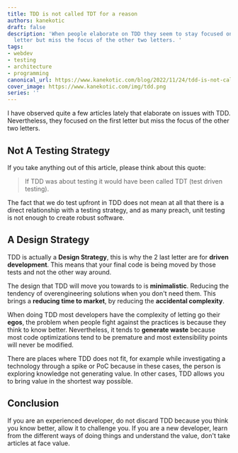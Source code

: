 ```yaml
---
title: TDD is not called TDT for a reason
authors: kanekotic
draft: false
description: 'When people elaborate on TDD they seem to stay focused on the first
  letter but miss the focus of the other two letters. '
tags:
- webdev
- testing
- architecture
- programming
canonical_url: https://www.kanekotic.com/blog/2022/11/24/tdd-is-not-called-tdt-for-a-reason
cover_image: https://www.kanekotic.com/img/tdd.png
series: ''
---
```


I have observed quite a few articles lately that elaborate on issues with TDD. Nevertheless, they focused on the first letter but miss the focus of the other two letters.

## Not A Testing Strategy

If you take anything out of this article, please think about this quote:

> If TDD was about testing it would have been called TDT (test driven testing).

The fact that we do test upfront in TDD does not mean at all that there is a direct relationship with a testing strategy, and as many preach, unit testing is not enough to create robust software.

## A Design Strategy

TDD is actually a **Design Strategy**, this is why the 2 last letter are for **driven development**. This means that your final code is being moved by those tests and not the other way around.

The design that TDD will move you towards to is **minimalistic**. Reducing the tendency of overengineering solutions when you don't need them. This brings a **reducing time to market**, by reducing the **accidental complexity**.

When doing TDD most developers have the complexity of letting go their **egos**, the problem when people fight against the practices is because they think to know better. Nevertheless, it tends to **generate waste** because most code optimizations tend to be premature and most extensibility points will never be modified.

There are places where TDD does not fit, for example while investigating a technology through a spike or PoC because in these cases, the person is exploring knowledge not generating value. In other cases, TDD allows you to bring value in the shortest way possible.

## Conclusion

If you are an experienced developer, do not discard TDD because you think you know better, allow it to challenge you. If you are a new developer, learn from the different ways of doing things and understand the value, don't take articles at face value.